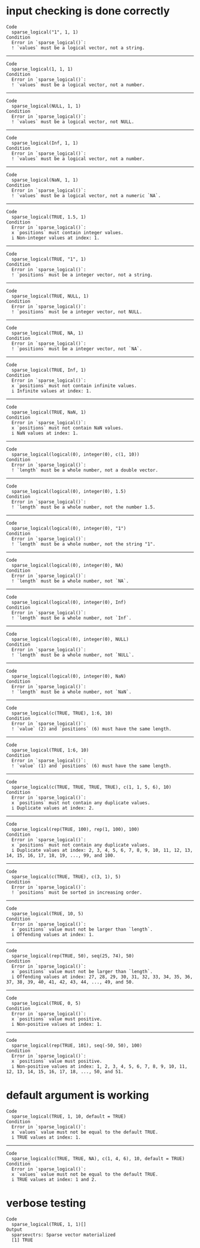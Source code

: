 # input checking is done correctly

    Code
      sparse_logical("1", 1, 1)
    Condition
      Error in `sparse_logical()`:
      ! `values` must be a logical vector, not a string.

---

    Code
      sparse_logical(1, 1, 1)
    Condition
      Error in `sparse_logical()`:
      ! `values` must be a logical vector, not a number.

---

    Code
      sparse_logical(NULL, 1, 1)
    Condition
      Error in `sparse_logical()`:
      ! `values` must be a logical vector, not NULL.

---

    Code
      sparse_logical(Inf, 1, 1)
    Condition
      Error in `sparse_logical()`:
      ! `values` must be a logical vector, not a number.

---

    Code
      sparse_logical(NaN, 1, 1)
    Condition
      Error in `sparse_logical()`:
      ! `values` must be a logical vector, not a numeric `NA`.

---

    Code
      sparse_logical(TRUE, 1.5, 1)
    Condition
      Error in `sparse_logical()`:
      x `positions` must contain integer values.
      i Non-integer values at index: 1.

---

    Code
      sparse_logical(TRUE, "1", 1)
    Condition
      Error in `sparse_logical()`:
      ! `positions` must be a integer vector, not a string.

---

    Code
      sparse_logical(TRUE, NULL, 1)
    Condition
      Error in `sparse_logical()`:
      ! `positions` must be a integer vector, not NULL.

---

    Code
      sparse_logical(TRUE, NA, 1)
    Condition
      Error in `sparse_logical()`:
      ! `positions` must be a integer vector, not `NA`.

---

    Code
      sparse_logical(TRUE, Inf, 1)
    Condition
      Error in `sparse_logical()`:
      x `positions` must not contain infinite values.
      i Infinite values at index: 1.

---

    Code
      sparse_logical(TRUE, NaN, 1)
    Condition
      Error in `sparse_logical()`:
      x `positions` must not contain NaN values.
      i NaN values at index: 1.

---

    Code
      sparse_logical(logical(0), integer(0), c(1, 10))
    Condition
      Error in `sparse_logical()`:
      ! `length` must be a whole number, not a double vector.

---

    Code
      sparse_logical(logical(0), integer(0), 1.5)
    Condition
      Error in `sparse_logical()`:
      ! `length` must be a whole number, not the number 1.5.

---

    Code
      sparse_logical(logical(0), integer(0), "1")
    Condition
      Error in `sparse_logical()`:
      ! `length` must be a whole number, not the string "1".

---

    Code
      sparse_logical(logical(0), integer(0), NA)
    Condition
      Error in `sparse_logical()`:
      ! `length` must be a whole number, not `NA`.

---

    Code
      sparse_logical(logical(0), integer(0), Inf)
    Condition
      Error in `sparse_logical()`:
      ! `length` must be a whole number, not `Inf`.

---

    Code
      sparse_logical(logical(0), integer(0), NULL)
    Condition
      Error in `sparse_logical()`:
      ! `length` must be a whole number, not `NULL`.

---

    Code
      sparse_logical(logical(0), integer(0), NaN)
    Condition
      Error in `sparse_logical()`:
      ! `length` must be a whole number, not `NaN`.

---

    Code
      sparse_logical(c(TRUE, TRUE), 1:6, 10)
    Condition
      Error in `sparse_logical()`:
      ! `value` (2) and `positions` (6) must have the same length.

---

    Code
      sparse_logical(TRUE, 1:6, 10)
    Condition
      Error in `sparse_logical()`:
      ! `value` (1) and `positions` (6) must have the same length.

---

    Code
      sparse_logical(c(TRUE, TRUE, TRUE, TRUE), c(1, 1, 5, 6), 10)
    Condition
      Error in `sparse_logical()`:
      x `positions` must not contain any duplicate values.
      i Duplicate values at index: 2.

---

    Code
      sparse_logical(rep(TRUE, 100), rep(1, 100), 100)
    Condition
      Error in `sparse_logical()`:
      x `positions` must not contain any duplicate values.
      i Duplicate values at index: 2, 3, 4, 5, 6, 7, 8, 9, 10, 11, 12, 13, 14, 15, 16, 17, 18, 19, ..., 99, and 100.

---

    Code
      sparse_logical(c(TRUE, TRUE), c(3, 1), 5)
    Condition
      Error in `sparse_logical()`:
      ! `positions` must be sorted in increasing order.

---

    Code
      sparse_logical(TRUE, 10, 5)
    Condition
      Error in `sparse_logical()`:
      x `positions` value must not be larger than `length`.
      i Offending values at index: 1.

---

    Code
      sparse_logical(rep(TRUE, 50), seq(25, 74), 50)
    Condition
      Error in `sparse_logical()`:
      x `positions` value must not be larger than `length`.
      i Offending values at index: 27, 28, 29, 30, 31, 32, 33, 34, 35, 36, 37, 38, 39, 40, 41, 42, 43, 44, ..., 49, and 50.

---

    Code
      sparse_logical(TRUE, 0, 5)
    Condition
      Error in `sparse_logical()`:
      x `positions` value must positive.
      i Non-positive values at index: 1.

---

    Code
      sparse_logical(rep(TRUE, 101), seq(-50, 50), 100)
    Condition
      Error in `sparse_logical()`:
      x `positions` value must positive.
      i Non-positive values at index: 1, 2, 3, 4, 5, 6, 7, 8, 9, 10, 11, 12, 13, 14, 15, 16, 17, 18, ..., 50, and 51.

# default argument is working

    Code
      sparse_logical(TRUE, 1, 10, default = TRUE)
    Condition
      Error in `sparse_logical()`:
      x `values` value must not be equal to the default TRUE.
      i TRUE values at index: 1.

---

    Code
      sparse_logical(c(TRUE, TRUE, NA), c(1, 4, 6), 10, default = TRUE)
    Condition
      Error in `sparse_logical()`:
      x `values` value must not be equal to the default TRUE.
      i TRUE values at index: 1 and 2.

# verbose testing

    Code
      sparse_logical(TRUE, 1, 1)[]
    Output
      sparsevctrs: Sparse vector materialized
      [1] TRUE

